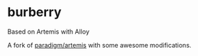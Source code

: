 # burberry

Based on Artemis with Alloy

A fork of [paradigm/artemis](https://github.com/paradigmxyz/artemis/) with some awesome modifications.
